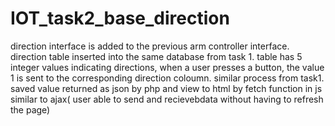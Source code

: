 # IOT_task2_base_direction
direction interface is added to the previous arm controller interface.
direction table inserted into the same database from task 1. table has 5 integer values indicating directions, when a user presses a button, the value 1 is sent to the corresponding direction coloumn. similar process from task1.
saved value returned as json by php and  view to html by fetch function in js similar to ajax( user able to send and recievebdata without having to refresh the page)
